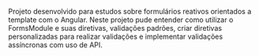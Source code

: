 Projeto desenvolvido para estudos sobre formulários reativos orientados a template com o Angular.
Neste projeto pude entender como utilizar o FormsModule e suas diretivas, validações padrões, criar diretivas personalizadas para realizar validações e implementar validações assíncronas com uso de API.
